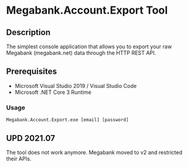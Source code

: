 # Megabank.Account.Export Tool

## Description
The simplest console application that allows you to export your raw Megabank (megabank.net) data through the HTTP REST API.

## Prerequisites
+ Microsoft Visual Studio 2019 / Visual Studio Code
+ Microsoft .NET Core 3 Runtime

### Usage
~~~~
Megabank.Account.Export.exe [email] [password]
~~~~

## UPD 2021.07
The tool does not work anymore. Megabank moved to v2 and restricted their APIs.

